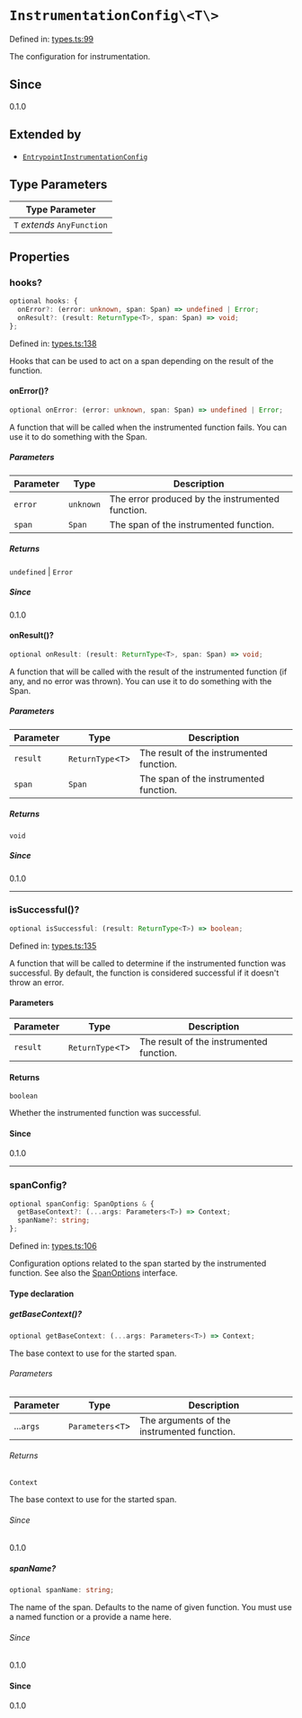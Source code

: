 # `InstrumentationConfig\<T\>`

Defined in: [types.ts:99](https://github.com/adobe/aio-lib-telemetry/blob/311fa6dfe22958d569615a6746bf4a3a8211a5c3/source/types.ts#L99)

The configuration for instrumentation.

## Since

0.1.0

## Extended by

- [`EntrypointInstrumentationConfig`](EntrypointInstrumentationConfig.md)

## Type Parameters

| Type Parameter              |
| --------------------------- |
| `T` _extends_ `AnyFunction` |

## Properties

### hooks?

```ts
optional hooks: {
  onError?: (error: unknown, span: Span) => undefined | Error;
  onResult?: (result: ReturnType<T>, span: Span) => void;
};
```

Defined in: [types.ts:138](https://github.com/adobe/aio-lib-telemetry/blob/311fa6dfe22958d569615a6746bf4a3a8211a5c3/source/types.ts#L138)

Hooks that can be used to act on a span depending on the result of the function.

#### onError()?

```ts
optional onError: (error: unknown, span: Span) => undefined | Error;
```

A function that will be called when the instrumented function fails.
You can use it to do something with the Span.

##### Parameters

| Parameter | Type      | Description                                      |
| --------- | --------- | ------------------------------------------------ |
| `error`   | `unknown` | The error produced by the instrumented function. |
| `span`    | `Span`    | The span of the instrumented function.           |

##### Returns

`undefined` \| `Error`

##### Since

0.1.0

#### onResult()?

```ts
optional onResult: (result: ReturnType<T>, span: Span) => void;
```

A function that will be called with the result of the instrumented function (if any, and no error was thrown).
You can use it to do something with the Span.

##### Parameters

| Parameter | Type                | Description                              |
| --------- | ------------------- | ---------------------------------------- |
| `result`  | `ReturnType`\<`T`\> | The result of the instrumented function. |
| `span`    | `Span`              | The span of the instrumented function.   |

##### Returns

`void`

##### Since

0.1.0

---

### isSuccessful()?

```ts
optional isSuccessful: (result: ReturnType<T>) => boolean;
```

Defined in: [types.ts:135](https://github.com/adobe/aio-lib-telemetry/blob/311fa6dfe22958d569615a6746bf4a3a8211a5c3/source/types.ts#L135)

A function that will be called to determine if the instrumented function was successful.
By default, the function is considered successful if it doesn't throw an error.

#### Parameters

| Parameter | Type                | Description                              |
| --------- | ------------------- | ---------------------------------------- |
| `result`  | `ReturnType`\<`T`\> | The result of the instrumented function. |

#### Returns

`boolean`

Whether the instrumented function was successful.

#### Since

0.1.0

---

### spanConfig?

```ts
optional spanConfig: SpanOptions & {
  getBaseContext?: (...args: Parameters<T>) => Context;
  spanName?: string;
};
```

Defined in: [types.ts:106](https://github.com/adobe/aio-lib-telemetry/blob/311fa6dfe22958d569615a6746bf4a3a8211a5c3/source/types.ts#L106)

Configuration options related to the span started by the instrumented function.
See also the [SpanOptions](https://open-telemetry.github.io/opentelemetry-js/interfaces/_opentelemetry_api._opentelemetry_api.SpanOptions.html) interface.

#### Type declaration

##### getBaseContext()?

```ts
optional getBaseContext: (...args: Parameters<T>) => Context;
```

The base context to use for the started span.

###### Parameters

| Parameter | Type                | Description                                 |
| --------- | ------------------- | ------------------------------------------- |
| ...`args` | `Parameters`\<`T`\> | The arguments of the instrumented function. |

###### Returns

`Context`

The base context to use for the started span.

###### Since

0.1.0

##### spanName?

```ts
optional spanName: string;
```

The name of the span. Defaults to the name of given function.
You must use a named function or a provide a name here.

###### Since

0.1.0

#### Since

0.1.0

